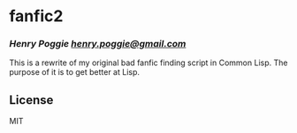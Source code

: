 # fanfic2
### _Henry Poggie <henry.poggie@gmail.com>_

This is a rewrite of my original bad fanfic finding script in Common Lisp. The
purpose of it is to get better at Lisp.

## License

MIT

